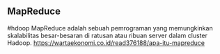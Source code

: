 ## MapReduce
#hdoop 
MapReduce adalah sebuah pemrograman yang memungkinkan skalabilitas besar-besaran di ratusan atau ribuan server dalam cluster Hadoop.
https://wartaekonomi.co.id/read376188/apa-itu-mapreduce
